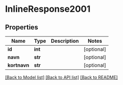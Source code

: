 # InlineResponse2001

## Properties
Name | Type | Description | Notes
------------ | ------------- | ------------- | -------------
**id** | **int** |  | [optional] 
**navn** | **str** |  | [optional] 
**kortnavn** | **str** |  | [optional] 

[[Back to Model list]](../README.md#documentation-for-models) [[Back to API list]](../README.md#documentation-for-api-endpoints) [[Back to README]](../README.md)

